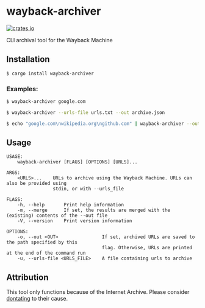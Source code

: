 # wayback-archiver

[![crates.io](https://img.shields.io/crates/v/wayback-archiver.svg)](https://crates.io/crates/wayback-archiver)

CLI archival tool for the Wayback Machine

## Installation

    $ cargo install wayback-archiver

### Examples:

```sh
$ wayback-archiver google.com

$ wayback-archiver --urls-file urls.txt --out archive.json

$ echo "google.com\nwikipedia.org\ngithub.com" | wayback-archiver --out=archive.json --merge
```

## Usage

```
USAGE:
    wayback-archiver [FLAGS] [OPTIONS] [URLS]...

ARGS:
    <URLS>...    URLs to archive using the Wayback Machine. URLs can also be provided using
                 stdin, or with --urls_file

FLAGS:
    -h, --help       Print help information
    -m, --merge      If set, the results are merged with the (existing) contents of the --out file
    -V, --version    Print version information

OPTIONS:
    -o, --out <OUT>                If set, archived URLs are saved to the path specified by this
                                   flag. Otherwise, URLs are printed at the end of the command run
    -u, --urls-file <URLS_FILE>    A file containing urls to archive
```

## Attribution

This tool only functions because of the Internet Archive. Please consider [dontating](https://archive.org/donate) to their cause.
